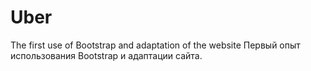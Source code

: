 # Uber
The first use of Bootstrap and adaptation of the website
Первый опыт использования Bootstrap и адаптации сайта.

